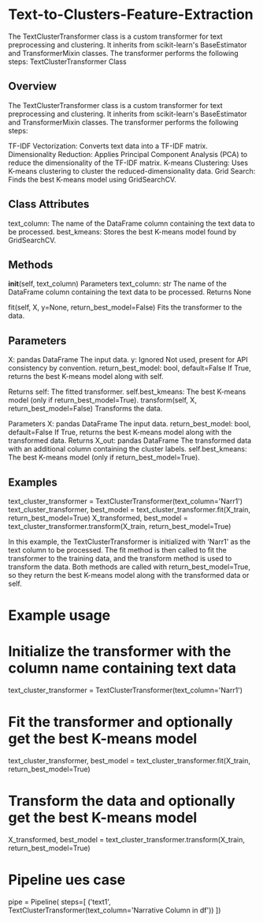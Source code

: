 # Text-to-Clusters-Feature-Extraction
The TextClusterTransformer class is a custom transformer for text preprocessing and clustering. It inherits from scikit-learn's BaseEstimator and TransformerMixin classes. The transformer performs the following steps:
TextClusterTransformer Class

## Overview
The TextClusterTransformer class is a custom transformer for text preprocessing and clustering. It inherits from scikit-learn's BaseEstimator and TransformerMixin classes. The transformer performs the following steps:

TF-IDF Vectorization: Converts text data into a TF-IDF matrix.
Dimensionality Reduction: Applies Principal Component Analysis (PCA) to reduce the dimensionality of the TF-IDF matrix.
K-means Clustering: Uses K-means clustering to cluster the reduced-dimensionality data.
Grid Search: Finds the best K-means model using GridSearchCV.
## Class Attributes
text_column: The name of the DataFrame column containing the text data to be processed.
best_kmeans: Stores the best K-means model found by GridSearchCV.

## Methods
__init__(self, text_column)
Parameters
text_column: str
The name of the DataFrame column containing the text data to be processed.
Returns
None

fit(self, X, y=None, return_best_model=False)
Fits the transformer to the data.

## Parameters
X: pandas DataFrame
The input data.
y: Ignored
Not used, present for API consistency by convention.
return_best_model: bool, default=False
If True, returns the best K-means model along with self.

Returns
self: The fitted transformer.
self.best_kmeans: The best K-means model (only if return_best_model=True).
transform(self, X, return_best_model=False)
Transforms the data.

Parameters
X: pandas DataFrame
The input data.
return_best_model: bool, default=False
If True, returns the best K-means model along with the transformed data.
Returns
X_out: pandas DataFrame
The transformed data with an additional column containing the cluster labels.
self.best_kmeans: The best K-means model (only if return_best_model=True).

## Examples
text_cluster_transformer = TextClusterTransformer(text_column='Narr1')
text_cluster_transformer, best_model = text_cluster_transformer.fit(X_train, return_best_model=True)
X_transformed, best_model = text_cluster_transformer.transform(X_train, return_best_model=True)

In this example, the TextClusterTransformer is initialized with 'Narr1' as the text column to be processed. The fit method is then called to fit the transformer to the training data, and the transform method is used to transform the data. Both methods are called with return_best_model=True, so they return the best K-means model along with the transformed data or self.

# Example usage
# Initialize the transformer with the column name containing text data
text_cluster_transformer = TextClusterTransformer(text_column='Narr1')

# Fit the transformer and optionally get the best K-means model
text_cluster_transformer, best_model = text_cluster_transformer.fit(X_train, return_best_model=True)

# Transform the data and optionally get the best K-means model
X_transformed, best_model = text_cluster_transformer.transform(X_train, return_best_model=True)

# Pipeline ues case
pipe = Pipeline(
    steps=[
  ('text1', TextClusterTransformer(text_column='Narrative Column in df'))
    ])
